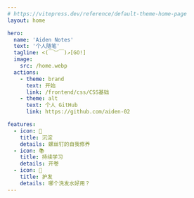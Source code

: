 ```yaml
---
# https://vitepress.dev/reference/default-theme-home-page
layout: home

hero:
  name: 'Aiden Notes'
  text: '个人随笔'
  tagline: <(￣︶￣)↗[GO!]
  image:
    src: /home.webp
  actions:
    - theme: brand
      text: 开始
      link: /frontend/css/CSS基础
    - theme: alt
      text: 个人 GitHub
      link: https://github.com/aiden-02

features:
  - icon: 🔩
    title: 沉淀
    details: 螺丝钉的自我修养
  - icon: 📚
    title: 持续学习
    details: 开卷
  - icon: 🫡
    title: 护发
    details: 哪个洗发水好用？
---
```


<Confetti />
